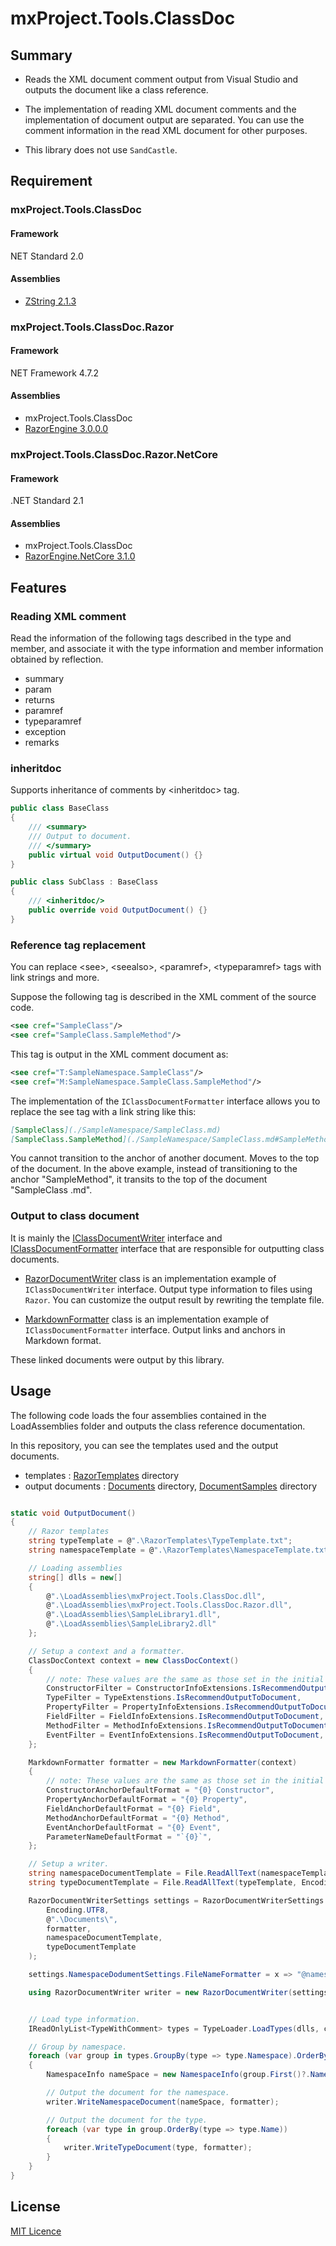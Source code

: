 # mxProject.Tools.ClassDoc

## Summary

* Reads the XML document comment output from Visual Studio and outputs the document like a class reference.

* The implementation of reading XML document comments and the implementation of document output are separated. You can use the comment information in the read XML document for other purposes.

* This library does not use `SandCastle`.

## Requirement

### mxProject.Tools.ClassDoc

#### Framework
NET Standard 2.0
#### Assemblies
* [ZString 2.1.3](https://github.com/Cysharp/ZString)

### mxProject.Tools.ClassDoc.Razor

#### Framework
NET Framework 4.7.2
#### Assemblies
* mxProject.Tools.ClassDoc
* [RazorEngine 3.0.0.0](https://github.com/Antaris/RazorEngine)

### mxProject.Tools.ClassDoc.Razor.NetCore

#### Framework
.NET Standard 2.1
#### Assemblies
* mxProject.Tools.ClassDoc
* [RazorEngine.NetCore 3.1.0](https://github.com/fouadmess/RazorEngine)


## Features

### Reading XML comment

 Read the information of the following tags described in the type and member, and associate it with the type information and member information obtained by reflection.

* summary
* param
* returns
* paramref
* typeparamref
* exception
* remarks

### inheritdoc

Supports inheritance of comments by &lt;inheritdoc&gt; tag.

```c#
public class BaseClass
{
    /// <summary>
    /// Output to document.
    /// </summary>
    public virtual void OutputDocument() {}
}

public class SubClass : BaseClass
{
    /// <inheritdoc/>
    public override void OutputDocument() {}
}
```

### Reference tag replacement

You can replace &lt;see&gt;, &lt;seealso&gt;, &lt;paramref&gt;, &lt;typeparamref&gt; tags with link strings and more.

Suppose the following tag is described in the XML comment of the source code.
```xml
<see cref="SampleClass"/>
<see cref="SampleClass.SampleMethod"/>
```

This tag is output in the XML comment document as:
```xml
<see cref="T:SampleNamespace.SampleClass"/>
<see cref="M:SampleNamespace.SampleClass.SampleMethod"/>
```

The implementation of the `IClassDocumentFormatter` interface allows you to replace the see tag with a link string like this:
```Markdown
[SampleClass](./SampleNamespace/SampleClass.md)
[SampleClass.SampleMethod](./SampleNamespace/SampleClass.md#SampleMethod)
```

You cannot transition to the anchor of another document. Moves to the top of the document. In the above example, instead of transitioning to the anchor "SampleMethod", it transits to the top of the document "SampleClass .md".


### Output to class document

It is mainly the [IClassDocumentWriter](./Documents/mxProject.Tools.ClassDoc/IClassDocumentWriter.md) interface and [IClassDocumentFormatter](./Documents/mxProject.Tools.ClassDoc/IClassDocumentFormatter.md) interface that are responsible for outputting class documents.

* [RazorDocumentWriter](./Documents/mxProject.Tools.ClassDoc.Razors/RazorDocumentWriter.md) class is an implementation example of `IClassDocumentWriter` interface. Output type information to files using `Razor`. You can customize the output result by rewriting the template file.

* [MarkdownFormatter](./Documents/mxProject.Tools.ClassDoc.Markdown/MarkdownFormatter.md) class is an implementation example of `IClassDocumentFormatter` interface. Output links and anchors in Markdown format.

These linked documents were output by this library.

## Usage

The following code loads the four assemblies contained in the LoadAssemblies folder and outputs the class reference documentation.

In this repository, you can see the templates used and the output documents.

* templates : [RazorTemplates](./RazorTemplates) directory
* output documents : [Documents](./Documents) directory, [DocumentSamples](./DocumentSamples) directory

```c#

static void OutputDocument()
{
    // Razor templates
    string typeTemplate = @".\RazorTemplates\TypeTemplate.txt";
    string namespaceTemplate = @".\RazorTemplates\NamespaceTemplate.txt";

    // Loading assemblies
    string[] dlls = new[]
    {
        @".\LoadAssemblies\mxProject.Tools.ClassDoc.dll",
        @".\LoadAssemblies\mxProject.Tools.ClassDoc.Razor.dll",
        @".\LoadAssemblies\SampleLibrary1.dll",
        @".\LoadAssemblies\SampleLibrary2.dll"
    };

    // Setup a context and a formatter.
    ClassDocContext context = new ClassDocContext()
    {
        // note: These values are the same as those set in the initial value of ClassDocContext.
        ConstructorFilter = ConstructorInfoExtensions.IsRecommendOutputToDocument,
        TypeFilter = TypeExtenstions.IsRecommendOutputToDocument,
        PropertyFilter = PropertyInfoExtensions.IsRecommendOutputToDocument,
        FieldFilter = FieldInfoExtensions.IsRecommendOutputToDocument,
        MethodFilter = MethodInfoExtensions.IsRecommendOutputToDocument,
        EventFilter = EventInfoExtensions.IsRecommendOutputToDocument,
    };

    MarkdownFormatter formatter = new MarkdownFormatter(context)
    {
        // note: These values are the same as those set in the initial value of MarkdownFormatter.
        ConstructorAnchorDefaultFormat = "{0} Constructor",
        PropertyAnchorDefaultFormat = "{0} Property",
        FieldAnchorDefaultFormat = "{0} Field",
        MethodAnchorDefaultFormat = "{0} Method",
        EventAnchorDefaultFormat = "{0} Event",
        ParameterNameDefaultFormat = "`{0}`",
    };

    // Setup a writer.
    string namespaceDocumentTemplate = File.ReadAllText(namespaceTemplate, Encoding.UTF8);
    string typeDocumentTemplate = File.ReadAllText(typeTemplate, Encoding.UTF8);

    RazorDocumentWriterSettings settings = RazorDocumentWriterSettings.CreateDefaultSettings(
        Encoding.UTF8,
        @".\Documents\",
        formatter,
        namespaceDocumentTemplate,
        typeDocumentTemplate
    );

    settings.NamespaceDodumentSettings.FileNameFormatter = x => "@namespace.md";

    using RazorDocumentWriter writer = new RazorDocumentWriter(settings);


    // Load type information.
    IReadOnlyList<TypeWithComment> types = TypeLoader.LoadTypes(dlls, context, null);

    // Group by namespace.
    foreach (var group in types.GroupBy(type => type.Namespace).OrderBy(group => group.Key))
    {
        NamespaceInfo nameSpace = new NamespaceInfo(group.First()?.Namespace, group);

        // Output the document for the namespace.
        writer.WriteNamespaceDocument(nameSpace, formatter);

        // Output the document for the type.
        foreach (var type in group.OrderBy(type => type.Name))
        {
            writer.WriteTypeDocument(type, formatter);
        }
    }
}
```

## License

[MIT Licence](https://opensource.org/licenses/mit-license.php)
